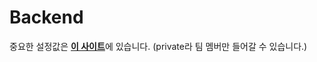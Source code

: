 # Backend
중요한 설정값은 [**이 사이트**](https://github.com/Witty-Puppy/Backend-settings)에 있습니다. (private라 팀 멤버만 들어갈 수 있습니다.)
